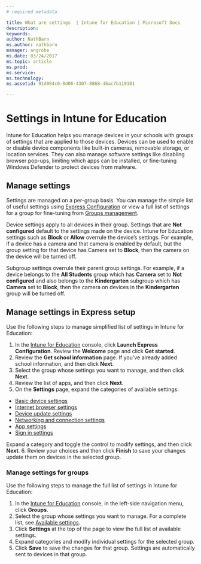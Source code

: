 ```yaml
---
# required metadata

title: What are settings  | Intune for Education | Microsoft Docs
description:
keywords:
author: NathBarn
ms.author: nathbarn
manager: angrobe
ms.date: 03/24/2017
ms.topic: article
ms.prod:
ms.service:
ms.technology:
ms.assetid: 91d004c0-8d06-4307-8868-46ac7b119101

---
```


# Settings in Intune for Education
Intune for Education helps you manage devices in your schools with groups of settings that are applied to those devices. Devices can be used to enable or disable device components like built-in cameras, removable storage, or location services. They can also manage software settings like disabling browser pop-ups, limiting which apps can be installed, or fine-tuning Windows Defender to protect devices from malware.

## Manage settings

Settings are managed on a per-group basis. You can manage the simple list of useful settings using [Express Configuration](#manage-settings-in-express-configuration) or view a full list of settings for a group for fine-tuning from [Groups management](#manage-settings-for-groups).

Device settings apply to all devices in their group. Settings that are **Not configured** default to the settings made on the device. Intune for Education settings such as **Block** or **Allow** overrule the device’s settings. For example, if a device has a camera and that camera is enabled by default, but the group setting for that device has Camera set to **Block**, then the camera on the device will be turned off.

Subgroup settings overrule their parent group settings. For example, if a device belongs to the **All Students** group which has **Camera** set to **Not configured** and also belongs to the **Kindergarten** subgroup which has **Camera** set to **Block**, then the camera on devices in the **Kindergarten** group will be turned off.

## Manage settings in Express setup

Use the following steps to manage simplified list of settings in Intune for Education:
1. In the [Intune for Education](https://manage.windowsazure.com) console, click **Launch Express Configuration**. Review the **Welcome** page and click **Get started**.
2. Review the **Get school information** page. If you've already added school information, and then click **Next**.
3. Select the group whose settings you want to manage, and then click **Next**.
4. Review the list of apps, and then click **Next**.
5. On the **Settings** page, expand the categories of available settings:
  - [Basic device settings](settings.md#basic-device-settings)
  - [Internet browser settings](settings.md#internet-browser-settings)
  - [Device update settings](settings.md#device-update-settings)
  - [Networking and connection settings](settings.md#networking-and-connectivity)
  - [App settings](settings.md#app-settings)
  - [Sign in settings](settings.md#sign-in-settings)

  Expand a category and toggle the control to modify settings, and then click **Next**.
6. Review your choices and then click **Finish** to save your changes update them on devices in the selected group.

### Manage settings for groups

Use the following steps to manage the full list of settings in Intune for Education:
1. In the [Intune for Education](https://manage.windowsazure.com) console, in the left-side navigation menu, click **Groups**.
2. Select the group whose settings you want to manage. For a complete list, see [Available settings](settings.md).
3. Click **Settings** at the top of the page to view the full list of available settings.
4. Expand categories and modify individual settings for the selected group.
5. Click **Save** to save the changes for that group. Settings are automatically sent to devices in that group.
